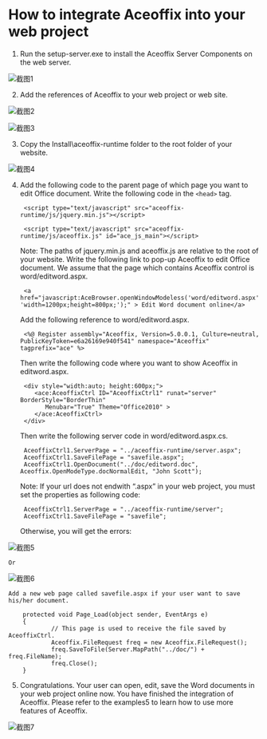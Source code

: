 # How to integrate Aceoffix into your web project

1. Run the setup-server.exe to install the Aceoffix Server Components on the web server.

![截图1](https://github.com/cupandcup/Edit-Word-Online-By-AceOffix/blob/master/Examples5/image/integrate_1.png?raw=true)
             
2. Add the references of Aceoffix to your web project or web site.
  
![截图2](https://github.com/cupandcup/Edit-Word-Online-By-AceOffix/blob/master/Examples5/image/integrate_2.png?raw=true)

![截图3](https://github.com/cupandcup/Edit-Word-Online-By-AceOffix/blob/master/Examples5/image/integrate_3.png?raw=true)

3. Copy the Install\aceoffix-runtime folder to the root folder of your website.
     
![截图4](https://github.com/cupandcup/Edit-Word-Online-By-AceOffix/blob/master/Examples5/image/integrate_4.png?raw=true)

4. Add the following code to the parent page of which page you want to edit Office document.
Write the following code in the `<head>` tag. 

        <script type="text/javascript" src="aceoffix-runtime/js/jquery.min.js"></script>
        
        <script type="text/javascript" src="aceoffix-runtime/js/aceoffix.js" id="ace_js_main"></script>

    Note: The paths of jquery.min.js  and aceoffix.js are relative to the root of your website.
Write the following link to pop-up Aceoffix to edit Office document. We assume that the page which contains Aceoffix control is word/editword.aspx.

        <a href="javascript:AceBrowser.openWindowModeless('word/editword.aspx', 'width=1200px;height=800px;');" > Edit Word document online</a>
        
    Add the following reference to word/editword.aspx.
    
        <%@ Register assembly="Aceoffix, Version=5.0.0.1, Culture=neutral, PublicKeyToken=e6a26169e940f541" namespace="Aceoffix" tagprefix="ace" %>
        
    Then write the following code where you want to show Aceoffix in editword.aspx.
    
        <div style="width:auto; height:600px;">
           <ace:AceoffixCtrl ID="AceoffixCtrl1" runat="server" BorderStyle="BorderThin" 
              Menubar="True" Theme="Office2010" >
           </ace:AceoffixCtrl>
        </div>
    
    Then write the following server code in word/editword.aspx.cs.
    
        AceoffixCtrl1.ServerPage = "../aceoffix-runtime/server.aspx";
        AceoffixCtrl1.SaveFilePage = "savefile.aspx";
        AceoffixCtrl1.OpenDocument("../doc/editword.doc", Aceoffix.OpenModeType.docNormalEdit, "John Scott");
    
    Note: If your url does not endwith “.aspx” in your web project, you must set the properties as following code:
    
        AceoffixCtrl1.ServerPage = "../aceoffix-runtime/server";
        AceoffixCtrl1.SaveFilePage = "savefile";
        
    Otherwise, you will get the errors:

![截图5](https://github.com/cupandcup/Edit-Word-Online-By-AceOffix/blob/master/Examples5/image/integrate_5.png?raw=true)

    Or

![截图6](https://github.com/cupandcup/Edit-Word-Online-By-AceOffix/blob/master/Examples5/image/integrate_6.png?raw=true)

    Add a new web page called savefile.aspx if your user want to save his/her document.
    
        protected void Page_Load(object sender, EventArgs e)
        {
                // This page is used to receive the file saved by AceoffixCtrl.
                Aceoffix.FileRequest freq = new Aceoffix.FileRequest();
                freq.SaveToFile(Server.MapPath("../doc/") + freq.FileName);
                freq.Close();
        }
5. Congratulations. Your user can open, edit, save the Word documents in your web project online now. You have finished the integration of Aceoffix. Please refer to the examples5 to learn how to use more features of Aceoffix.

![截图7](https://github.com/cupandcup/Edit-Word-Online-By-AceOffix/blob/master/Examples5/image/integrate_7.png?raw=true)
